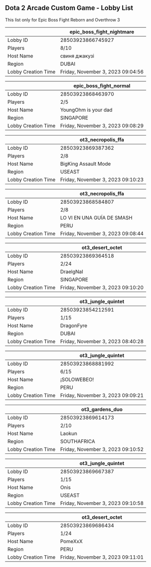 ## Dota 2 Arcade Custom Game - Lobby List

This list only for Epic Boss Fight Reborn and Overthrow 3

|  | epic_boss_fight_nightmare |
| ------ | ------ |
| Lobby ID | 28503923866745927 |
| Players | 8/10 |
| Host Name | свиня джакузі |
| Region | DUBAI |
| Lobby Creation Time | Friday, November 3, 2023 09:04:56 |


|  | epic_boss_fight_normal |
| ------ | ------ |
| Lobby ID | 28503923868463970 |
| Players | 2/5 |
| Host Name | YoungOhm is your dad |
| Region | SINGAPORE |
| Lobby Creation Time | Friday, November 3, 2023 09:08:29 |


|  | ot3_necropolis_ffa |
| ------ | ------ |
| Lobby ID | 28503923869387362 |
| Players | 2/8 |
| Host Name | BigKing Assault Mode |
| Region | USEAST |
| Lobby Creation Time | Friday, November 3, 2023 09:10:23 |


|  | ot3_necropolis_ffa |
| ------ | ------ |
| Lobby ID | 28503923868584807 |
| Players | 2/8 |
| Host Name | LO VI EN UNA GUÍA DE SMASH |
| Region | PERU |
| Lobby Creation Time | Friday, November 3, 2023 09:08:44 |


|  | ot3_desert_octet |
| ------ | ------ |
| Lobby ID | 28503923869364518 |
| Players | 2/24 |
| Host Name | DraelgNaI |
| Region | SINGAPORE |
| Lobby Creation Time | Friday, November 3, 2023 09:10:20 |


|  | ot3_jungle_quintet |
| ------ | ------ |
| Lobby ID | 28503923854212591 |
| Players | 1/15 |
| Host Name | DragonFyre |
| Region | DUBAI |
| Lobby Creation Time | Friday, November 3, 2023 08:40:28 |


|  | ot3_jungle_quintet |
| ------ | ------ |
| Lobby ID | 28503923868881992 |
| Players | 6/15 |
| Host Name | ¡SOLOWEBEO! |
| Region | PERU |
| Lobby Creation Time | Friday, November 3, 2023 09:09:21 |


|  | ot3_gardens_duo |
| ------ | ------ |
| Lobby ID | 28503923869614173 |
| Players | 2/10 |
| Host Name | Laokun |
| Region | SOUTHAFRICA |
| Lobby Creation Time | Friday, November 3, 2023 09:10:52 |


|  | ot3_jungle_quintet |
| ------ | ------ |
| Lobby ID | 28503923869667387 |
| Players | 1/15 |
| Host Name | Onis |
| Region | USEAST |
| Lobby Creation Time | Friday, November 3, 2023 09:10:58 |


|  | ot3_desert_octet |
| ------ | ------ |
| Lobby ID | 28503923869686434 |
| Players | 1/24 |
| Host Name | PomeXxX |
| Region | PERU |
| Lobby Creation Time | Friday, November 3, 2023 09:11:01 |


